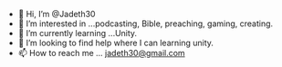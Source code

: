 - 👋 Hi, I’m @Jadeth30
- 👀 I’m interested in ...podcasting, Bible, preaching, gaming, creating.
- 🌱 I’m currently learning ...Unity.
- 💞️ I’m looking to find help where I can learning unity.
- 📫 How to reach me ... jadeth30@gmail.com

<!---
Jadeth30/Jadeth30 is a ✨ special ✨ repository because its `README.md` (this file) appears on your GitHub profile.
You can click the Preview link to take a look at your changes.
--->

